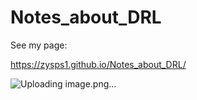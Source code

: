 # Notes_about_DRL
See my page:

https://zysps1.github.io/Notes_about_DRL/

![Uploading image.png…]()
